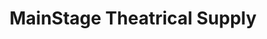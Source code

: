 ---
title: "MainStage Theatrical Supply"
url: /milwaukee/mainstage-theatrical-supply/
shop: shop
---